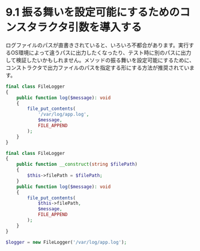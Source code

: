 # 9.1 振る舞いを設定可能にするためのコンスタラクタ引数を導入する

ログファイルのパスが直書きされていると、いろいろ不都合があります。実行するOS環境によって違うパスに出力したくなったり、テスト時に別のパスに出力して検証したいかもしれません。メソッドの振る舞いを設定可能にするために、コンストラクタで出力ファイルのパスを指定する形にする方法が推奨されています。

```php
final class FileLogger
{
    public function log($message): void
    {
        file_put_contents(
            '/var/log/app.log',
            $message,
            FILE_APPEND
        );
    }
}
```

```php
final class FileLogger
{
    public function __construct(string $filePath)
    {
        $this->filePath = $filePath;
    }
    public function log($message): void
    {
        file_put_contents(
            $this->filePath,
            $message,
            FILE_APPEND
        );
    }
}

$logger = new FileLogger('/var/log/app.log');
```
